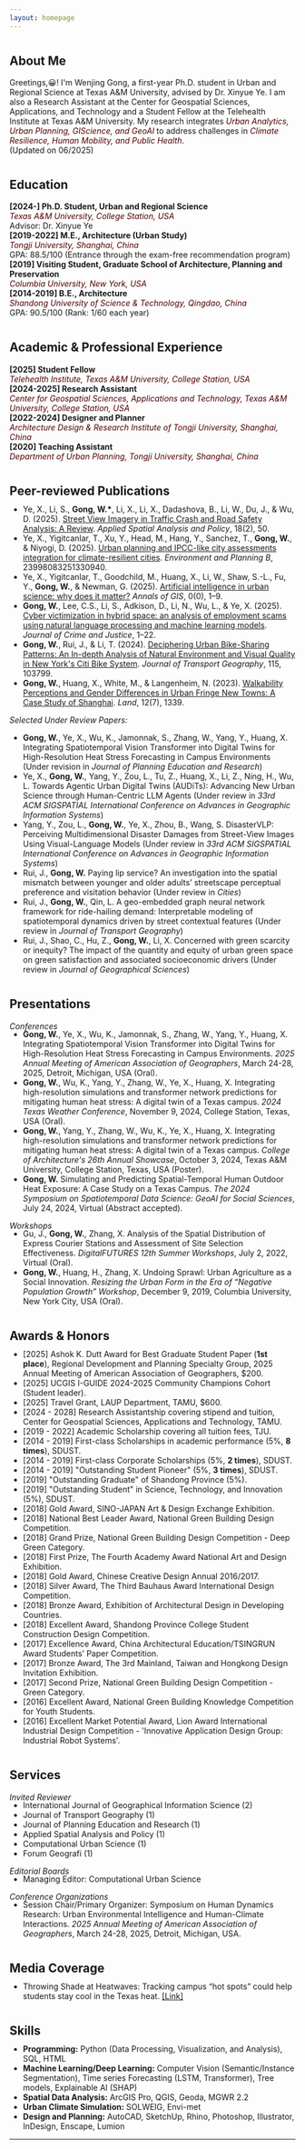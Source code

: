 ```yaml
---
layout: homepage
---
```


<style>
  h2 {
    margin-top: 40px; /* 增加二级标题**的上边距 */
  }

</style>

<!-- 
I'm a <a href="https://med.nyu.edu/departments-institutes/population-health/divisions-sections-centers/biostatistics/" target="_blank"> Biostatistics</a> Ph.D. candidate at <a href="https://www.nyu.edu/" target="_blank"> New York University</a>'s <a href="https://med.nyu.edu/" target="_blank"> Grossman School of Medicine</a>, specifically within the <a href="https://med.nyu.edu/research/sackler-institute-graduate-biomedical-sciences/" target="_blank"> Vilcek institute of Biomedical Sciences</a> and the Department of <a href="https://med.nyu.edu/departments-institutes/population-health/" target="_blank"> Population Health</a>. Under the mentorship of Prof.  
working under the mentorship of Prof.<a href="https://med.nyu.edu/faculty/thaddeus-tarpey" target="_blank"> Thaddeus Tarpey</a>. My research involves developing statistical models that cater to high-dimensional complex data, such as functional and imaging data.
I’m always open to collaborating with those who share similar research interests. Feel free to reach out via email—I’d be happy to connect and discuss further!  
-->


## About Me
<span id="about" style="display: block; margin-top: -100px; padding-top: 100px;"></span>
Greetings,😀! I'm Wenjing Gong, a first-year Ph.D. student in Urban and Regional Science at Texas A&M University, advised by Dr. Xinyue Ye. I am also a Research Assistant at the Center for Geospatial Sciences, Applications, and Technology and a Student Fellow at the Telehealth Institute at Texas A&M University. My research integrates <i style="color:#500000">Urban Analytics, Urban Planning, GIScience, and GeoAI</i> to address challenges in <i style="color:#500000">Climate Resilience, Human Mobility, and Public Health</i>.  
(Updated on 06/2025)


## Education
<span id="education" style="display: block; margin-top: -100px; padding-top: 100px;"></span>
**[2024-] Ph.D. Student, Urban and Regional Science**  
<i style="color:#500000">Texas A&M University, College Station, USA</i>  
Advisor: Dr. Xinyue Ye  
**[2019-2022] M.E., Architecture (Urban Study)**  
<i style="color:#500000">Tongji University, Shanghai, China</i>  
GPA: 88.5/100 (Entrance through the exam-free recommendation program)  
**[2019] Visiting Student, Graduate School of Architecture, Planning and Preservation**  
<i style="color:#500000">Columbia University, New York, USA</i>  
**[2014-2019] B.E., Architecture**  
<i style="color:#500000">Shandong University of Science & Technology, Qingdao, China</i>  
GPA: 90.5/100 (Rank: 1/60 each year)


## Academic & Professional Experience
<span id="employment" style="display: block; margin-top: -100px; padding-top: 100px;"></span>
**[2025] Student Fellow**  
<i style="color:#500000">Telehealth Institute, Texas A&M University, College Station, USA</i>  
**[2024-2025] Research Assistant**  
<i style="color:#500000">Center for Geospatial Sciences, Applications and Technology, Texas A&M University, College Station, USA</i>  
**[2022-2024] Designer and Planner**  
<i style="color:#500000">Architecture Design & Research Institute of Tongji University, Shanghai, China</i>  
**[2020] Teaching Assistant**  
<i style="color:#500000">Department of Urban Planning, Tongji University, Shanghai, China</i>


## Peer-reviewed Publications
<span id="publications" style="display: block; margin-top: -100px; padding-top: 80px;"></span>
* Ye, X., Li, S., **Gong, W.\***, Li, X., Li, X., Dadashova, B., Li, W., Du, J., & Wu, D. (2025). <a href="https://doi.org/10.1007/s12061-025-09653-7" target="_blank">Street View Imagery in Traffic Crash and Road Safety Analysis: A Review</a>. *Applied Spatial Analysis and Policy*, 18(2), 50. 
* Ye, X., Yigitcanlar, T., Xu, Y., Head, M., Hang, Y., Sanchez, T., **Gong, W.**, & Niyogi, D. (2025). <a href="https://doi.org/10.1177/23998083251330940" target="_blank">Urban planning and IPCC-like city assessments integration for climate-resilient cities</a>. *Environment and Planning B*, 23998083251330940. 
* Ye, X., Yigitcanlar, T., Goodchild, M., Huang, X., Li, W., Shaw, S.-L., Fu, Y., **Gong, W.**, & Newman, G. (2025). <a href="https://doi.org/10.1080/19475683.2025.2469110" target="_blank">Artificial intelligence in urban science: why does it matter?</a> *Annals of GIS*, 0(0), 1–9.
* **Gong, W.**, Lee, C.S., Li, S., Adkison, D., Li, N., Wu, L., & Ye, X. (2025). <a href="https://doi.org/10.1080/0735648X.2024.2448804" target="_blank">Cyber victimization in hybrid space: an analysis of employment scams using natural language processing and machine learning models</a>. *Journal of Crime and Justice*, 1–22.
* **Gong, W.**, Rui, J., & Li, T. (2024). <a href="https://doi.org/10.1016/j.jtrangeo.2024.103799" target="_blank">Deciphering Urban Bike-Sharing Patterns: An In-depth Analysis of Natural Environment and Visual Quality in New York's Citi Bike System</a>. *Journal of Transport Geography*, 115, 103799.
* **Gong, W.**, Huang, X., White, M., & Langenheim, N. (2023). <a href="https://doi.org/10.3390/land12071339" target="_blank">Walkability Perceptions and Gender Differences in Urban Fringe New Towns: A Case Study of Shanghai</a>. *Land*, 12(7), 1339.

*Selected Under Review Papers:*
* **Gong, W.**, Ye, X., Wu, K., Jamonnak, S., Zhang, W., Yang, Y., Huang, X. Integrating Spatiotemporal Vision Transformer into Digital Twins for High-Resolution Heat Stress Forecasting in Campus Environments (Under revision in *Journal of Planning Education and Research*)
* Ye, X., **Gong, W.**, Yang, Y., Zou, L., Tu, Z., Huang, X., Li, Z., Ning, H., Wu, L. Towards Agentic Urban Digital Twins (AUDiTs): Advancing New Urban Science through Human-Centric LLM Agents (Under review in *33rd ACM SIGSPATIAL International Conference on Advances in Geographic Information Systems*)
* Yang, Y., Zou, L., **Gong, W.**, Ye, X., Zhou, B., Wang, S. DisasterVLP: Perceiving Multidimensional Disaster Damages from Street-View Images Using Visual-Language Models (Under review in *33rd ACM SIGSPATIAL International Conference on Advances in Geographic Information Systems*)
* Rui, J., **Gong, W.** Paying lip service? An investigation into the spatial mismatch between younger and older adults’ streetscape perceptual preference and visitation behavior (Under review in *Cities*)
* Rui, J., **Gong, W.**, Qin, L. A geo-embedded graph neural network framework for ride-hailing demand: Interpretable modeling of spatiotemporal dynamics driven by street contextual features (Under review in *Journal of Transport Geography*)
* Rui, J., Shao, C., Hu, Z., **Gong, W.**, Li, X. Concerned with green scarcity or inequity? The impact of the quantity and equity of urban green space on green satisfaction and associated socioeconomic drivers (Under review in *Journal of Geographical Sciences*)



## Presentations
*Conferences*
<span id="presentations" style="display: block; margin-top: -100px; padding-top: 80px;"></span>
* **Gong, W.**, Ye, X., Wu, K., Jamonnak, S., Zhang, W., Yang, Y., Huang, X. Integrating Spatiotemporal Vision Transformer into Digital Twins for High-Resolution Heat Stress Forecasting in Campus Environments. *2025 Annual Meeting of American Association of Geographers*, March 24-28, 2025, Detroit, Michigan, USA (Oral).
* **Gong, W.**, Wu, K., Yang, Y., Zhang, W., Ye, X., Huang, X. Integrating high-resolution simulations and transformer network predictions for mitigating human heat stress: A digital twin of a Texas campus. *2024 Texas Weather Conference*, November 9, 2024, College Station, Texas, USA (Oral).
* **Gong, W.**, Yang, Y., Zhang, W., Wu, K., Ye, X., Huang, X. Integrating high-resolution simulations and transformer network predictions for mitigating human heat stress: A digital twin of a Texas campus. *College of Architecture's 26th Annual Showcase*, October 3, 2024, Texas A&M University, College Station, Texas, USA (Poster).
* **Gong, W.** Simulating and Predicting Spatial-Temporal Human Outdoor Heat Exposure: A Case Study on a Texas Campus. *The 2024 Symposium on Spatiotemporal Data Science: GeoAI for Social Sciences*, July 24, 2024, Virtual (Abstract accepted).

*Workshops*
<span id="presentations" style="display: block; margin-top: -100px; padding-top: 80px;"></span>
* Gu, J., **Gong, W.**, Zhang, X. Analysis of the Spatial Distribution of Express Courier Stations and Assessment of Site Selection Effectiveness. *DigitalFUTURES 12th Summer Workshops*, July 2, 2022, Virtual (Oral).
* **Gong, W.**, Huang, H., Zhang, X. Undoing Sprawl: Urban Agriculture as a Social Innovation. *Resizing the Urban Form in the Era of “Negative Population Growth” Workshop*, December 9, 2019, Columbia University, New York City, USA (Oral).


## Awards & Honors
<span id="awards" style="display: block; margin-top: -100px; padding-top: 80px;"></span>
* [2025] Ashok K. Dutt Award for Best Graduate Student Paper (**1st place**), Regional Development and Planning Specialty Group, 2025 Annual Meeting of American Association of Geographers, $200.
* [2025] UCGIS I-GUIDE 2024-2025 Community Champions Cohort (Student leader).
* [2025] Travel Grant, LAUP Department, TAMU, $600.
* [2024 - 2028]	Research Assistantship covering stipend and tuition, Center for Geospatial Sciences, Applications and Technology, TAMU.
* [2019 - 2022]	Academic Scholarship covering all tuition fees, TJU.
* [2014 - 2019]	First-class Scholarships in academic performance (5%, **8 times**), SDUST.
* [2014 - 2019]	First-class Corporate Scholarships (5%, **2 times**), SDUST.
* [2014 - 2019]	"Outstanding Student Pioneer" (5%, **3 times**), SDUST.
* [2019]	"Outstanding Graduate" of Shandong Province (5%).
* [2019]	"Outstanding Student" in Science, Technology, and Innovation (5%), SDUST.
* [2018]	Gold Award, SINO-JAPAN Art & Design Exchange Exhibition.
* [2018]	National Best Leader Award, National Green Building Design Competition.
* [2018]	Grand Prize, National Green Building Design Competition - Deep Green Category.
* [2018]	First Prize, The Fourth Academy Award National Art and Design Exhibition.
* [2018]	Gold Award, Chinese Creative Design Annual 2016/2017.
* [2018]	Silver Award, The Third Bauhaus Award International Design Competition.
* [2018]	Bronze Award, Exhibition of Architectural Design in Developing Countries.
* [2018]	Excellent Award, Shandong Province College Student Construction Design Competition.
* [2017]	Excellence Award, China Architectural Education/TSINGRUN Award Students’ Paper Competition.
* [2017]	Bronze Award, The 3rd Mainland, Taiwan and Hongkong Design Invitation Exhibition.
* [2017]	Second Prize, National Green Building Design Competition - Green Category.
* [2016]	Excellent Award, National Green Building Knowledge Competition for Youth Students.
* [2016]	Excellent Market Potential Award, Lion Award International Industrial Design Competition - 'Innovative Application Design Group: Industrial Robot Systems'.

## Services
*Invited Reviewer*
<span id="services" style="display: block; margin-top: -100px; padding-top: 80px;"></span>
* International Journal of Geographical Information Science (2)
* Journal of Transport Geography (1)
* Journal of Planning Education and Research (1)
* Applied Spatial Analysis and Policy (1)
* Computational Urban Science (1)
* Forum Geografi (1)

*Editorial Boards*
<span id="services" style="display: block; margin-top: -100px; padding-top: 80px;"></span>
* Managing Editor: Computational Urban Science

*Conference Organizations*
<span id="services" style="display: block; margin-top: -100px; padding-top: 80px;"></span>
* Session Chair/Primary Organizer: Symposium on Human Dynamics Research: Urban Environmental Intelligence and Human-Climate Interactions. *2025 Annual Meeting of American Association of Geographers*, March 24-28, 2025, Detroit, Michigan, USA.


## Media Coverage
<span id="media" style="display: block; margin-top: -100px; padding-top: 80px;"></span>
*	Throwing Shade at Heatwaves: Tracking campus “hot spots” could help students stay cool in the Texas heat. <a href="https://engineering.tamu.edu/news/2024/09/throwing-shade-at-heatwaves.html" target="_blank">[Link]</a>

## Skills
<span id="skills" style="display: block; margin-top: -100px; padding-top: 80px;"></span>
* **Programming:** Python (Data Processing, Visualization, and Analysis), SQL, HTML
* **Machine Learning/Deep Learning:** Computer Vision (Semantic/Instance Segmentation), Time series Forecasting (LSTM, Transformer), Tree models, Explainable AI (SHAP)
* **Spatial Data Analysis:** ArcGIS Pro, QGIS, Geoda, MGWR 2.2
* **Urban Climate Simulation:** SOLWEIG, Envi-met
* **Design and Planning:** AutoCAD, SketchUp, Rhino, Photoshop, Illustrator, InDesign, Enscape, Lumion

------
<script type='text/javascript' id='clustrmaps' src='//cdn.clustrmaps.com/map_v2.js?cl=d7d7d7&w=250&t=n&d=4UdtGSgGkd44K3rEOq5aS5MhEx9RLAhOIy1jzh1h2fM&co=ffffff&ct=808080&cmo=70a5d9&cmn=bc6356'></script>


